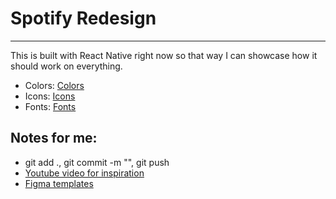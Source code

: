 # Spotify Redesign 
---
This is built with React Native right now so that way I can showcase how it should work on everything.

- Colors: [Colors](/Users/alexpatti/Desktop/Coding/Spotify/constants/Colors.ts)
- Icons: [Icons](/Users/alexpatti/Desktop/Coding/Spotify/constants/Icons.ts)
- Fonts: [Fonts](/Users/alexpatti/Desktop/Coding/Spotify/constants/Fonts.ts)

## Notes for me:
- git add ., git commit -m "", git push
- [Youtube video for inspiration](https://www.youtube.com/watch?v=suhEIUapSJQ)
- [Figma templates](https://www.figma.com/community/file/1376999463181735262)